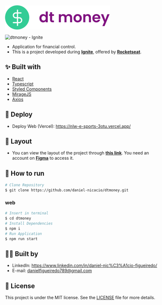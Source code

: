 ![dtmoney - Ignite](./.github/logo.svg)

![dtmoney - Ignite](./.github/navigation.gif)

- Application for financial control.
- This is a project developed during **[Ignite](https://www.rocketseat.com.br/ignite)**, offered by **[Rocketseat](https://www.rocketseat.com.br)**.

## ✨ Built with

- [React](https://reactjs.org/)
- [Typescript](https://www.typescriptlang.org/)
- [Styled Components](https://styled-components.com/)
- [MirageJS](https://miragejs.com/)
- [Axios](https://axios-http.com/docs/intro)

## 🎉 Deploy

- Deploy Web (Vercel): https://nlw-e-sports-3otu.vercel.app/

## 🔖 Layout

- You can view the layout of the project through **[this link](<https://www.figma.com/file/0xmu9mj2TJYoIOubBFWsk5/dtmoney-Ignite-(Copy)?type=design&node-id=1-863&t=qPP0A78ICYUuXiB4-0>)**. You need an account on **[Figma](http://figma.com/)** to access it.

## 🚀 How to run

```bash
# Clone Repository
$ git clone https://github.com/daniel-nicacio/dtmoney.git
```

### web

```bash
# Insert in terminal
$ cd dtmoney
# Install Dependencies
$ npm i
# Run Application
$ npm run start
```

## 👨‍💻 Built by

- LinkedIn: https://www.linkedin.com/in/daniel-nic%C3%A1cio-figueiredo/
- E-mail: danielfigueiredo789@gmail.com

## 📄 License

This project is under the MIT license. See the [LICENSE](LICENSE) file for more details.
